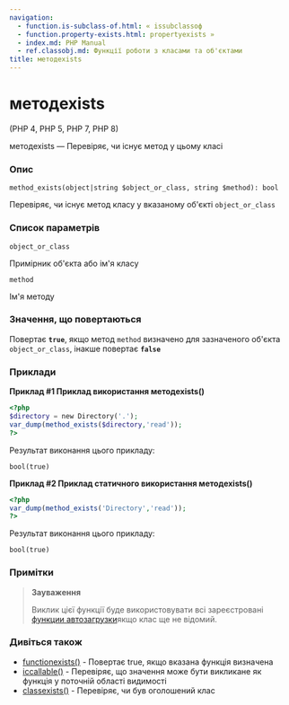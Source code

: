 ```yaml
---
navigation:
  - function.is-subclass-of.html: « issubclassоф
  - function.property-exists.html: propertyexists »
  - index.md: PHP Manual
  - ref.classobj.md: Функції роботи з класами та об'єктами
title: методexists
---
```

# методexists

(PHP 4, PHP 5, PHP 7, PHP 8)

методexists — Перевіряє, чи існує метод у цьому класі

### Опис

```methodsynopsis
method_exists(object|string $object_or_class, string $method): bool
```

Перевіряє, чи існує метод класу у вказаному об'єкті `object_or_class`

### Список параметрів

`object_or_class`

Примірник об'єкта або ім'я класу

`method`

Ім'я методу

### Значення, що повертаються

Повертає **`true`**, якщо метод `method` визначено для зазначеного об'єкта `object_or_class`, інакше повертає **`false`**

### Приклади

**Приклад #1 Приклад використання **методexists()****

```php
<?php
$directory = new Directory('.');
var_dump(method_exists($directory,'read'));
?>
```

Результат виконання цього прикладу:

```
bool(true)
```

**Приклад #2 Приклад статичного використання **методexists()****

```php
<?php
var_dump(method_exists('Directory','read'));
?>
```

Результат виконання цього прикладу:

```
bool(true)
```

### Примітки

> **Зауваження**
> 
> Виклик цієї функції буде використовувати всі зареєстровані [функции автозагрузки](language.oop5.autoload.md)якщо клас ще не відомий.

### Дивіться також

-   [functionexists()](function.function-exists.md) - Повертає true, якщо вказана функція визначена
-   [ісcallable()](function.is-callable.md) - Перевіряє, що значення може бути викликане як функція у поточній області видимості
-   [classexists()](function.class-exists.md) - Перевіряє, чи був оголошений клас
